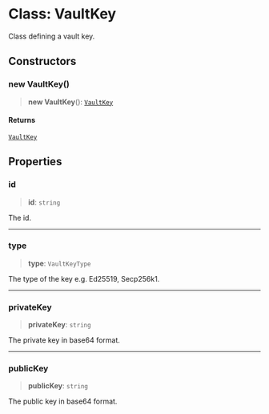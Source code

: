 # Class: VaultKey

Class defining a vault key.

## Constructors

### new VaultKey()

> **new VaultKey**(): [`VaultKey`](VaultKey.md)

#### Returns

[`VaultKey`](VaultKey.md)

## Properties

### id

> **id**: `string`

The id.

***

### type

> **type**: `VaultKeyType`

The type of the key e.g. Ed25519, Secp256k1.

***

### privateKey

> **privateKey**: `string`

The private key in base64 format.

***

### publicKey

> **publicKey**: `string`

The public key in base64 format.
